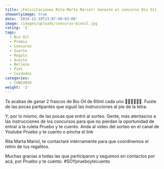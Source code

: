 ```yaml
---
title: ¡Felicitaciones Rita Marta Mariol! Ganaste el concurso Bio Oil
showonlyimage: true
date: '2019-12-19T23:07:49-03:00'
image: /images/uploads/concurso-biooil.jpg
rating: '1'
tags:
  - Bio Oil
  - Premio
  - Concurso
  - Suerte
  - Regalo
  - Aceite
  - Belleza
  - Piel
  - Cuidados
categories:
  - CONCURSO
weight: '1'
---
```

Te acabas de ganar 2 frascos de Bio Oil de 60ml cada uno 👏🏼👏🏼👏🏼. Fuiste de las pocas partipantes que siguió las instrucciones al pie de la letra.

<!--more-->

Y, por lo mismo, de las pocas que entró al sorteo. Gente, más atentas/os a las instrucciones de los concursos para que no pierdan la oportunidad de entrar a la ruleta Pruebo y te cuento. Anda al video del sorteo en el canal de Youtube Pruebo y te cuento o pincha el link 

Rita Marta Mariol, te contactaré internamente para que coordinemos el retiro de tus regalitos.

Muchas gracias a todas las que participaron y seguimos en contactos por acá, por Pruebo y te cuento. #SOYprueboytecuento
